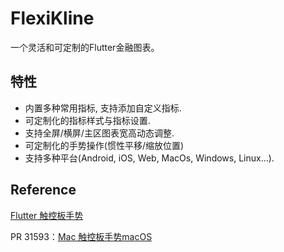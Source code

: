 # FlexiKline

一个灵活和可定制的Flutter金融图表。

## 特性

+ 内置多种常用指标, 支持添加自定义指标.
+ 可定制化的指标样式与指标设置.
+ 支持全屏/横屏/主区图表宽高动态调整.
+ 可定制化的手势操作(惯性平移/缩放位置)
+ 支持多种平台(Android, iOS, Web, MacOs, Windows, Linux...).



## Reference

[Flutter 触控板手势](https://docs.google.com/document/d/1oRvebwjpsC3KlxN1gOYnEdxtNpQDYpPtUFAkmTUe-K8/edit?resourcekey=0-pt4_T7uggSTrsq2gWeGsYQ)

PR 31593：[Mac 触控板手势macOS](https://github.com/flutter/engine/pull/31593)